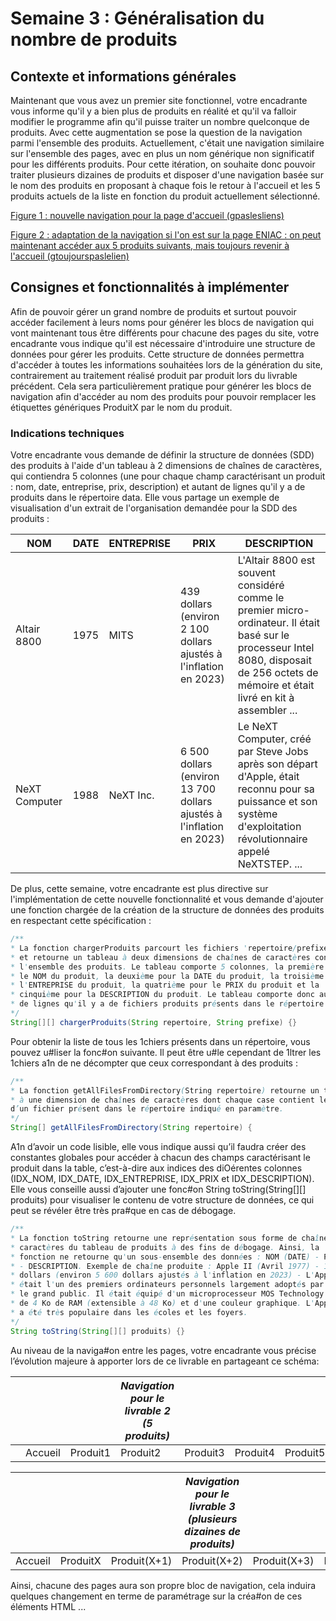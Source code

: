 # Semaine 3 : Généralisation du nombre de produits

## Contexte et informations générales

Maintenant que vous avez un premier site fonctionnel, votre encadrante vous informe qu'il y a bien plus de produits en réalité et qu'il va falloir modifier le programme afin qu'il puisse traiter un nombre quelconque de produits. Avec cette augmentation se pose la question de la navigation parmi l'ensemble des produits. Actuellement, c'était une navigation similaire sur l'ensemble des pages, avec en plus un nom générique non significatif pour les différents produits. Pour cette itération, on souhaite donc pouvoir traiter plusieurs dizaines de produits et disposer d'une navigation basée sur le nom des produits en proposant à chaque fois le retour à l'accueil et les 5 produits actuels de la liste en fonction du produit actuellement sélectionné.

[Figure 1 : nouvelle navigation pour la page d'accueil (gpaslesliens)](https://www.youtube.com/watch?v=NZrS9KZtqiw)

[Figure 2 : adaptation de la navigation si l'on est sur la page ENIAC : on peut maintenant accéder aux 5 produits suivants, mais toujours revenir à l'accueil (gtoujourspaslelien)](https://www.youtube.com/watch?v=711i7D3sUyk)

## Consignes et fonctionnalités à implémenter

Afin de pouvoir gérer un grand nombre de produits et surtout pouvoir accéder facilement à leurs noms pour générer les blocs de navigation qui vont maintenant tous être différents pour chacune des pages du site, votre encadrante vous indique qu'il est nécessaire d'introduire une structure de données pour gérer les produits. Cette structure de données permettra d'accéder à toutes les informations souhaitées lors de la génération du site, contrairement au traitement réalisé produit par produit lors du livrable précédent. Cela sera particulièrement pratique pour générer les blocs de navigation afin d'accéder au nom des produits pour pouvoir remplacer les étiquettes génériques ProduitX par le nom du produit.

### Indications techniques

Votre encadrante vous demande de définir la structure de données (SDD) des produits à l'aide d'un tableau à 2 dimensions de chaînes de caractères, qui contiendra 5 colonnes (une pour chaque champ caractérisant un produit : nom, date, entreprise, prix, description) et autant de lignes qu'il y a de produits dans le répertoire data. Elle vous partage un exemple de visualisation d'un extrait de l'organisation demandée pour la SDD des produits :

| NOM | DATE | ENTREPRISE | PRIX | DESCRIPTION |
| --- | --- | --- | --- | --- |
| Altair 8800 | 1975 | MITS | 439 dollars (environ 2 100 dollars ajustés à l'inflation en 2023) | L'Altair 8800 est souvent considéré comme le premier micro-ordinateur. Il était basé sur le processeur Intel 8080, disposait de 256 octets de mémoire et était livré en kit à assembler ... |
| NeXT Computer | 1988 | NeXT Inc. | 6 500 dollars (environ 13 700 dollars ajustés à l'inflation en 2023) | Le NeXT Computer, créé par Steve Jobs après son départ d'Apple, était reconnu pour sa puissance et son système d'exploitation révolutionnaire appelé NeXTSTEP. ... |

De plus, cette semaine, votre encadrante est plus directive sur l'implémentation de cette nouvelle fonctionnalité et vous demande d'ajouter une fonction chargée de la création de la structure de données des produits en respectant cette spécification :

```java
/**
* La fonction chargerProduits parcourt les fichiers 'repertoire/prefixeX.txt'
* et retourne un tableau à deux dimensions de chaînes de caractères contenant
* l'ensemble des produits. Le tableau comporte 5 colonnes, la première pour
* le NOM du produit, la deuxième pour la DATE du produit, la troisième pour
* l'ENTREPRISE du produit, la quatrième pour le PRIX du produit et la
* cinquième pour la DESCRIPTION du produit. Le tableau comporte donc autant
* de lignes qu'il y a de fichiers produits présents dans le répertoire 'data'.
*/
String[][] chargerProduits(String repertoire, String prefixe) {}
```

Pour obtenir la liste de tous les 1chiers présents dans un répertoire, vous pouvez u#liser la
fonc#on suivante. Il peut être u#le cependant de 1ltrer les 1chiers a1n de ne décompter que ceux
correspondant à des produits :

```java
/**
* La fonction getAllFilesFromDirectory(String repertoire) retourne un tableau
* à une dimension de chaînes de caractères dont chaque case contient le nom
d’un fichier présent dans le répertoire indiqué en paramètre.
*/
String[] getAllFilesFromDirectory(String repertoire) {
```

A1n d’avoir un code lisible, elle vous indique aussi qu’il faudra créer des constantes globales pour
accéder à chacun des champs caractérisant le produit dans la table, c’est-à-dire aux indices des
diOérentes colonnes (IDX_NOM, IDX_DATE, IDX_ENTREPRISE, IDX_PRIX et
IDX_DESCRIPTION).
Elle vous conseille aussi d’ajouter une fonc#on String toString(String[][]
produits) pour visualiser le contenu de votre structure de données, ce qui peut se révéler être
très pra#que en cas de débogage.

```java
/**
* La fonction toString retourne une représentation sous forme de chaîne de
* caractères du tableau de produits à des fins de débogage. Ainsi, la
* fonction ne retourne qu'un sous-ensemble des données : NOM (DATE) - PRIX
* - DESCRIPTION. Exemple de chaîne produite : Apple II (Avril 1977) - 1 298
* dollars (environ 5 600 dollars ajustés à l'inflation en 2023) - L'Apple II
* était l'un des premiers ordinateurs personnels largement adoptés par
* le grand public. Il était équipé d'un microprocesseur MOS Technology 6502,
* de 4 Ko de RAM (extensible à 48 Ko) et d'une couleur graphique. L'Apple II
* a été très populaire dans les écoles et les foyers.
*/
String toString(String[][] produits) {}
```

Au niveau de la naviga#on entre les pages, votre encadrante vous précise l’évolution majeure à apporter lors de ce livrable en partageant ce schéma:


|  |  || ***Navigation pour le livrable 2 (5 produits)*** ||||
|---|---|---|---|---|---|---|
| | Accueil | Produit1 | Produit2 | Produit3 | Produit4 | Produit5 |

|  |  || ***Navigation pour le livrable 3 (plusieurs dizaines de produits)*** ||||
|---|---|---|---|---|---|---|
| Accueil | ProduitX | Produit(X+1) | Produit(X+2) | Produit(X+3) | Produit(X+4) |

Ainsi, chacune des pages aura son propre bloc de navigation, cela induira quelques changement en terme de paramétrage sur la créa#on de ces éléments HTML ...